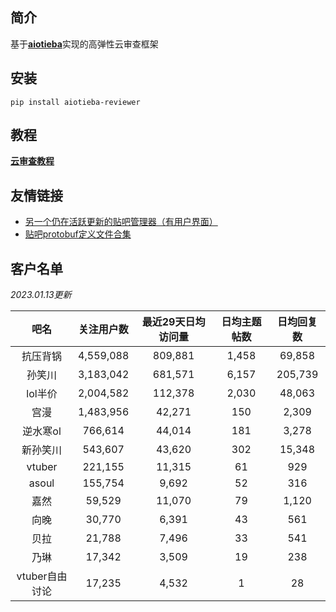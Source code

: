 ## 简介

基于[**aiotieba**](https://github.com/Starry-OvO/aiotieba)实现的高弹性云审查框架

## 安装

```shell
pip install aiotieba-reviewer
```

## 教程

[**云审查教程**](tutorial/reviewer.md)

## 友情链接

+ [另一个仍在活跃更新的贴吧管理器（有用户界面）](https://github.com/dog194/TiebaManager)
+ [贴吧protobuf定义文件合集](https://github.com/n0099/tbclient.protobuf)

## 客户名单

*2023.01.13更新*

|      吧名      | 关注用户数 | 最近29天日均访问量 | 日均主题帖数 | 日均回复数 |
| :------------: | :--------: | :----------------: | :----------: | :--------: |
|    抗压背锅    | 4,559,088  |      809,881       |    1,458     |   69,858   |
|     孙笑川     | 3,183,042  |      681,571       |    6,157     |  205,739   |
|    lol半价     | 2,004,582  |      112,378       |    2,030     |   48,063   |
|      宫漫      | 1,483,956  |       42,271       |     150      |   2,309    |
|    逆水寒ol    |  766,614   |       44,014       |     181      |   3,278    |
|    新孙笑川    |  543,607   |       43,620       |     302      |   15,348   |
|     vtuber     |  221,155   |       11,315       |      61      |    929     |
|     asoul      |  155,754   |       9,692        |      52      |    316     |
|      嘉然      |   59,529   |       11,070       |      79      |   1,120    |
|      向晚      |   30,770   |       6,391        |      43      |    561     |
|      贝拉      |   21,788   |       7,496        |      33      |    541     |
|      乃琳      |   17,342   |       3,509        |      19      |    238     |
| vtuber自由讨论 |   17,235   |       4,532        |      1       |     28     |
